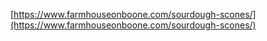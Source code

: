 [https://www.farmhouseonboone.com/sourdough-scones/](https://www.farmhouseonboone.com/sourdough-scones/)

